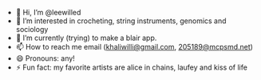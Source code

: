 - 👋 Hi, I’m @leewilled
- 👀 I’m interested in crocheting, string instruments, genomics and sociology
- 🌱 I’m currently (trying) to make a blair app.
- 📫 How to reach me email (khaliwilli@gmail.com, 205189@mcpsmd.net)
- 😄 Pronouns: any!
- ⚡ Fun fact: my favorite artists are alice in chains, laufey and kiss of life

<!---
leewilled/leewilled is a ✨ special ✨ repository because its `README.md` (this file) appears on your GitHub profile.
You can click the Preview link to take a look at your changes.
--->
